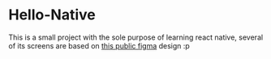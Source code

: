 # Hello-Native
This is a small project with the sole purpose of learning react native, several of its screens are based on [this public figma](https://www.figma.com/community/file/1035919542567047557) design :p